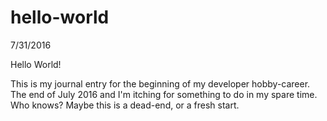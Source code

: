 # hello-world
7/31/2016

Hello World!

This is my journal entry for the beginning of my developer hobby-career. The end of July 2016 and I'm itching for something to do in my spare time. Who knows? Maybe this is a dead-end, or a fresh start.
